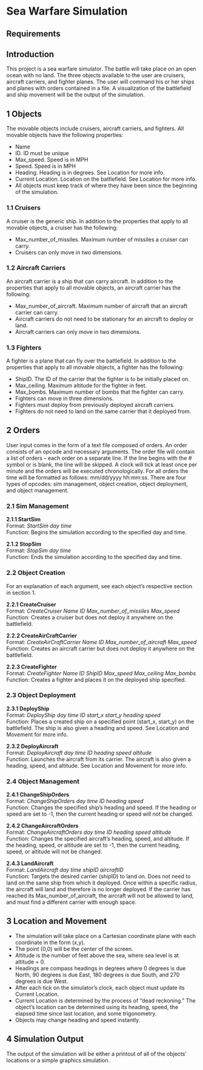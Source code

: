 # Sea Warfare Simulation

## Requirements

## Introduction

This project is a sea warfare simulator. The battle will take place on an open ocean with no land. The three objects available to the user are cruisers, aircraft carriers, and fighter planes. The user will command his or her ships and planes with orders contained in a file. A visualization of the battlefield and ship movement will be the output of the simulation.

## 1 Objects

The movable objects include cruisers, aircraft carriers, and fighters. All movable objects have the following properties:  
* Name  
* ID. ID must be unique  
* Max_speed. Speed is in MPH  
* Speed. Speed is in MPH  
* Heading. Heading is in degrees. See Location for more info.  
* Current Location. Location on the battlefield. See Location for more info.  
* All objects must keep track of where they have been since the beginning of the simulation.

### 1.1 Cruisers

A cruiser is the generic ship. In addition to the properties that apply to all movable objects, a cruiser has the following:
* Max_number_of_missiles. Maximum number of missiles a cruiser can carry.
* Cruisers can only move in two dimensions.

### 1.2 Aircraft Carriers

An aircraft carrier is a ship that can carry aircraft. In addition to the properties that apply to all movable objects, an aircraft carrier has the following:
* Max_number_of_aircraft. Maximum number of aircraft that an aircraft carrier can carry.
* Aircraft carriers do not need to be stationary for an aircraft to deploy or land.
* Aircraft carriers can only move in two dimensions.

### 1.3 Fighters

A fighter is a plane that can fly over the battlefield. In addition to the properties that apply to all movable objects, a fighter has the following:
* ShipID. The ID of the carrier that the fighter is to be initially placed on.
* Max_ceiling. Maximum altitude for the fighter in feet.
* Max_bombs. Maximum number of bombs that the fighter can carry.
* Fighters can move in three dimensions.
* Fighters must deploy from previously deployed aircraft carriers.
* Fighters do not need to land on the same carrier that it deployed from.

## 2 Orders

User input comes in the form of a text file composed of orders. An order consists of an opcode and necessary arguments. The order file will contain a list of orders – each order on a separate line. If the line begins with the # symbol or is blank, the line will be skipped. A clock will tick at least once per minute and the orders will be executed chronologically. For all orders the time will be formatted as follows: mm/dd/yyyy hh:mm:ss. There are four types of opcodes: sim management, object creation, object deployment, and object management.

### 2.1 Sim Management

 **2.1.1 StartSim**  
 Format: *StartSim day time*  
 Function: Begins the simulation according to the specified day and time.

**2.1.2 StopSim**  
Format: *StopSim day time*  
Function: Ends the simulation according to the specified day and time.

### 2.2 Object Creation

For an explanation of each argument, see each object’s respective section in section 1.

**2.2.1 CreateCruiser**  
Format: *CreateCruiser Name ID Max_number_of_missiles Max_speed*  
Function: Creates a cruiser but does not deploy it anywhere on the battlefield.

**2.2.2 CreateAirCraftCarrier**  
  Format: *CreateAirCraftCarrier Name ID Max_number_of_aircraft Max_speed*  
  Function: Creates an aircraft carrier but does not deploy it anywhere on the battlefield.

**2.2.3 CreateFighter**  
	Format: *CreateFighter Name ID ShipID Max_speed Max_ceiling Max_bombs*  
	Function: Creates a fighter and places it on the deployed ship specified.

### 2.3 Object Deployment

**2.3.1 DeployShip**  
Format: *DeployShip day time ID start_x start_y heading speed*  
Function: Places a created ship on a specified point (start_x, start_y) on the battlefield. The ship is also given a heading and speed. See Location and Movement for more info.

**2.3.2 DeployAircraft**  
Format: *DeployAircraft day time ID heading speed altitude*  
Function: Launches the aircraft from its carrier. The aircraft is also given a heading, speed, and altitude. See Location and Movement for more info.

### 2.4 Object Management

**2.4.1 ChangeShipOrders**  
Format: *ChangeShipOrders day time ID heading speed*  
Function: Changes the specified ship’s heading and speed. If the heading or speed are set to -1, then the current heading or speed will not be changed.

**2.4.2 ChangeAircraftOrders**  
Format: *ChangeAircraftOrders day time ID heading speed altitude*  
Function: Changes the specified aircraft’s heading, speed, and altitude. If the heading, speed, or altitude are set to -1, then the current heading, speed, or altitude will not be changed.

**2.4.3 LandAircraft**  
Format: *LandAircraft day time shipID aircraftID*  
Function: Targets the desired carrier (shipID) to land on. Does not need to land on the same ship from which it deployed. Once within a specific radius, the aircraft will land and therefore is no longer deployed. If the carrier has reached its Max_number_of_aircraft, the aircraft will not be allowed to land, and must find a different carrier with enough space.

## 3 Location and Movement

* The simulation will take place on a Cartesian coordinate plane with each coordinate in the form (x,y).
* The point (0,0) will be the center of the screen.
* Altitude is the number of feet above the sea, where sea level is at altitude = 0.
* Headings are compass headings in degrees where 0 degrees is due North, 90 degrees is due East, 180 degrees is due South, and 270 degrees is due West.
* After each tick on the simulator’s clock, each object must update its Current Location.
* Current Location is determined by the process of “dead reckoning.” The object’s location can be determined using its heading, speed, the elapsed time since last location, and some trigonometry.
* Objects may change heading and speed instantly.

## 4 Simulation Output

The output of the simulation will be either a printout of all of the objects’ locations or a simple graphics simulation.

